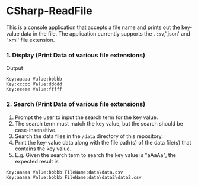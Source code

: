 # CSharp-ReadFile
This is a console application that accepts a file name and prints out the key-value data in the file. The application currently supports the `.csv`,'.json' and '.xml' file extension.

### 1. Display (Print Data of various file extensions)
Output
```
Key:aaaaa Value:bbbbb
Key:ccccc Value:ddddd
Key:eeeee Value:fffff
```
  
### 2. Search (Print Data of various file extensions)
1. Prompt the user to input the search term for the key value.
2. The search term must match the key value, but the search should be case-insensitive.
3. Search the data files in the `/data` directory of this repository.
4. Print the key-value data along with the file path(s) of the data file(s) that contains the key value.
5. E.g. Given the search term to search the key value is "aAaAa", the expected result is
```
Key:aaaaa Value:bbbbb FileName:data\data.csv 
Key:aaaaa Value:bbbbb FileName:data\data2\data2.csv
```
  
